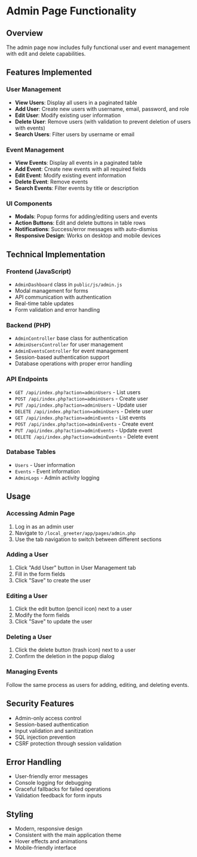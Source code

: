 # Admin Page Functionality

## Overview
The admin page now includes fully functional user and event management with edit and delete capabilities.

## Features Implemented

### User Management
- **View Users**: Display all users in a paginated table
- **Add User**: Create new users with username, email, password, and role
- **Edit User**: Modify existing user information
- **Delete User**: Remove users (with validation to prevent deletion of users with events)
- **Search Users**: Filter users by username or email

### Event Management
- **View Events**: Display all events in a paginated table
- **Add Event**: Create new events with all required fields
- **Edit Event**: Modify existing event information
- **Delete Event**: Remove events
- **Search Events**: Filter events by title or description

### UI Components
- **Modals**: Popup forms for adding/editing users and events
- **Action Buttons**: Edit and delete buttons in table rows
- **Notifications**: Success/error messages with auto-dismiss
- **Responsive Design**: Works on desktop and mobile devices

## Technical Implementation

### Frontend (JavaScript)
- `AdminDashboard` class in `public/js/admin.js`
- Modal management for forms
- API communication with authentication
- Real-time table updates
- Form validation and error handling

### Backend (PHP)
- `AdminController` base class for authentication
- `AdminUsersController` for user management
- `AdminEventsController` for event management
- Session-based authentication support
- Database operations with proper error handling

### API Endpoints
- `GET /api/index.php?action=adminUsers` - List users
- `POST /api/index.php?action=adminUsers` - Create user
- `PUT /api/index.php?action=adminUsers` - Update user
- `DELETE /api/index.php?action=adminUsers` - Delete user
- `GET /api/index.php?action=adminEvents` - List events
- `POST /api/index.php?action=adminEvents` - Create event
- `PUT /api/index.php?action=adminEvents` - Update event
- `DELETE /api/index.php?action=adminEvents` - Delete event

### Database Tables
- `Users` - User information
- `Events` - Event information
- `AdminLogs` - Admin activity logging

## Usage

### Accessing Admin Page
1. Log in as an admin user
2. Navigate to `/local_greeter/app/pages/admin.php`
3. Use the tab navigation to switch between different sections

### Adding a User
1. Click "Add User" button in User Management tab
2. Fill in the form fields
3. Click "Save" to create the user

### Editing a User
1. Click the edit button (pencil icon) next to a user
2. Modify the form fields
3. Click "Save" to update the user

### Deleting a User
1. Click the delete button (trash icon) next to a user
2. Confirm the deletion in the popup dialog

### Managing Events
Follow the same process as users for adding, editing, and deleting events.

## Security Features
- Admin-only access control
- Session-based authentication
- Input validation and sanitization
- SQL injection prevention
- CSRF protection through session validation

## Error Handling
- User-friendly error messages
- Console logging for debugging
- Graceful fallbacks for failed operations
- Validation feedback for form inputs

## Styling
- Modern, responsive design
- Consistent with the main application theme
- Hover effects and animations
- Mobile-friendly interface 